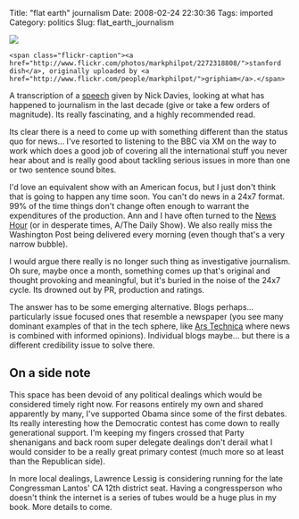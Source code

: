 Title: "flat earth" journalism
Date: 2008-02-24 22:30:36
Tags: imported
Category: politics
Slug: flat_earth_journalism

<div class="flickr-frame">
	<a href="http://www.flickr.com/photos/markphilpot/2272318808/" title="photo sharing"><img src="http://farm3.static.flickr.com/2226/2272318808_f6cf4e0543.jpg" class="flickr-photo" /></a>

	<span class="flickr-caption"><a href="http://www.flickr.com/photos/markphilpot/2272318808/">stanford dish</a>, originally uploaded by <a href="http://www.flickr.com/people/markphilpot/">griphiam</a>.</span>
</div>

A transcription of a <a href="http://www.mwaw.net/2007/12/08/davies/">speech</a> given by Nick Davies, looking at what has happened to journalism in the last decade (give or take a few orders of magnitude).  Its really fascinating, and a highly recommended read.

Its clear there is a need to come up with something different than the status quo for news...  I've resorted to listening to the BBC via XM on the way to work which does a good job of covering all the international stuff you never hear about and is really good about tackling serious issues in more than one or two sentence sound bites.

I'd love an equivalent show with an American focus, but I just don't think that is going to happen any time soon.  You can't do news in a 24x7 format.  99% of the time things don't change often enough to warrant the expenditures of the production.  Ann and I have often turned to the <a href="http://www.pbs.org/newshour/">News Hour</a> (or in desperate times, A/The Daily Show).  We also really miss the Washington Post being delivered every morning (even though that's a very narrow bubble).

I would argue there really is no longer such thing as investigative journalism.  Oh sure, maybe once a month, something comes up that's original and thought provoking and meaningful, but it's buried in the noise of the 24x7 cycle.  Its drowned out by PR, production and ratings.

The answer has to be some emerging alternative.  Blogs perhaps... particularly issue focused ones that resemble a newspaper (you see many dominant examples of that in the tech sphere, like <a href="http://arstechnica.com/index.ars">Ars Technica</a> where news is combined with informed opinions).  Individual blogs maybe... but there is a different credibility issue to solve there.

## On a side note

This space has been devoid of any political dealings which would be considered timely right now. For reasons entirely my own and shared apparently by many, I've supported Obama since some of the first debates.  Its really interesting how the Democratic contest has come down to really generational support.  I'm keeping my fingers crossed that Party shenanigans and back room super delegate dealings don't derail what I would consider to be a really great primary contest (much more so at least than the Republican side).

In more local dealings, Lawrence Lessig is considering running for the late Congressman Lantos' CA 12th district seat.  Having a congressperson who doesn't think the internet is a series of tubes would be a huge plus in my book.  More details to come.
